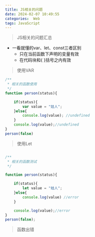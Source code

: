 ```yaml
---
title: JS相关的问题
date: 2024-02-07 10:49:55
categories:  Web
tags: JavaScript
---
```


> JS相关的问题汇总

<!-- more -->

* 一看就懂的var、let、const三者区别
    * 只在当前函数下声明的变量有效
    * 在代码块和{ }括号之内有效


> 使用VAR

```js
/**
 * 相关的函数使用
 */
function person(status){

    if(status){
        var value = "娃人";
    }else{
        console.log(value); //undefined
    }
    console.log(value);//undefined
}
person(false)
```
> 使用Let

```js

/**
 * 相关的函数测试
 */

function person(status){

    if(status){
        let value = "蛙人";
    }else{
        console.log(value) //error
    }

    console.log(value);//error
}
person(false);
```

> 函数出错
